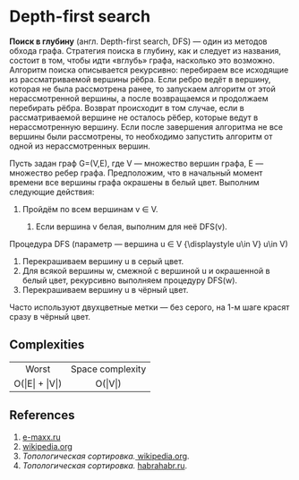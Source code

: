 # Depth-first search

<b>Поиск в глубину</b> (англ. Depth-first search, DFS) — один из методов обхода графа. Стратегия поиска в глубину, как и следует из названия, состоит в том, чтобы идти «вглубь» графа, насколько это возможно. Алгоритм поиска описывается рекурсивно: перебираем все исходящие из рассматриваемой вершины рёбра. Если ребро ведёт в вершину, которая не была рассмотрена ранее, то запускаем алгоритм от этой нерассмотренной вершины, а после возвращаемся и продолжаем перебирать рёбра. Возврат происходит в том случае, если в рассматриваемой вершине не осталось рёбер, которые ведут в нерассмотренную вершину. Если после завершения алгоритма не все вершины были рассмотрены, то необходимо запустить алгоритм от одной из нерассмотренных вершин.
<p>

Пусть задан граф G=(V,E), где V — множество вершин графа, E — множество ребер графа. Предположим, что в начальный момент времени все вершины графа окрашены в белый цвет. Выполним следующие действия:
<ol>
    <li>Пройдём по всем вершинам v ∈ V. </li>
        <ol><li>Если вершина v белая, выполним для неё DFS(v). </li></ol>
</ol>
Процедура DFS (параметр — вершина u ∈ V {\displaystyle u\in V} u\in V)

<ol>
   <li>Перекрашиваем вершину u в серый цвет.</li>
   <li>Для всякой вершины w, смежной с вершиной u и окрашенной в белый цвет, рекурсивно выполняем процедуру DFS(w).</li>
   <li>Перекрашиваем вершину u в чёрный цвет.</li>
</ol>
Часто используют двухцветные метки — без серого, на 1-м шаге красят сразу в чёрный цвет.
</p>

<h2>Complexities</h2>
<div>
<table>
<tr align="center">
<td>Worst</td>
<td>Space complexity</td>
</tr>
<tr align="center">
<td>O(|E| + |V|)</td>
<td>O(|V|)</td>
</tr>
</table>
</div>

<h2>References</h2>
<ol>
<li>
<a href="http://e-maxx.ru/algo/dfs">e-maxx.ru</a>
</li>
<li>
<a href="https://ru.wikipedia.org/wiki/%D0%9F%D0%BE%D0%B8%D1%81%D0%BA_%D0%B2_%D0%B3%D0%BB%D1%83%D0%B1%D0%B8%D0%BD%D1%83">wikipedia.org</a>
</li>
<li>
<i>Топологическая сортировка.</i><a href="https://ru.wikipedia.org/wiki/%D0%A2%D0%BE%D0%BF%D0%BE%D0%BB%D0%BE%D0%B3%D0%B8%D1%87%D0%B5%D1%81%D0%BA%D0%B0%D1%8F_%D1%81%D0%BE%D1%80%D1%82%D0%B8%D1%80%D0%BE%D0%B2%D0%BA%D0%B0"> wikipedia.org</a>.
</li>
<li>
<i>Топологическая сортировка.</i>
<a href="https://habrahabr.ru/post/100953/">habrahabr.ru</a>.
</li>
</ol>
